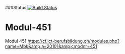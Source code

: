###Status
[![Build Status](https://travis-ci.org/borisdaeppen/Modul-451.svg?branch=master)](https://travis-ci.org/borisdaeppen/Modul-451)

# Modul-451
Modul 451 https://cf.ict-berufsbildung.ch/modules.php?name=Mbk&amp;a=20101&amp;cmodnr=451
